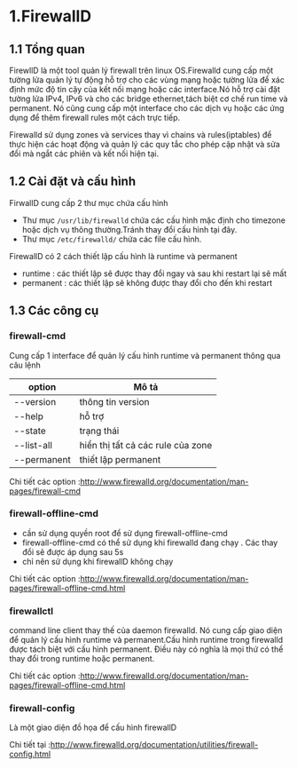# 1.FirewallD
## 1.1 Tổng quan
  FirewllD là một tool quản lý firewall trên linux OS.Firewalld cung cấp một tường lửa quản lý tự động hỗ trợ cho các vùng mạng hoặc tường lửa để xác định mức độ tin cậy của kết nối mạng hoặc các interface.Nó hỗ trợ cài đặt tường lửa IPv4, IPv6 và cho các bridge ethernet,tách biệt cơ chế run time và permanent. Nó cũng cung cấp một interface cho các dịch vụ hoặc các ứng dụng để thêm firewall rules một cách trực tiếp.
  
  Firewalld sử dụng zones và services thay vì chains và rules(iptables) để thực hiện các hoạt động và quản lý các quy tắc cho phép cập nhật và sửa đổi mà ngắt các phiên và kết nối hiện tại.  
## 1.2 Cài đặt và cấu hình
FirwallD cung cấp 2 thư mục chứa cấu hình
* Thư mục `/usr/lib/firewalld` chứa các cấu hình mặc định cho timezone hoặc dịch vụ thông thường.Tránh thay đổi cấu hình tại đây.
* Thư mục `/etc/firewalld/` chứa các file cấu hình.

FirewallD có 2 cách thiết lập cấu hình là runtime và permanent
* runtime : các thiết lập sẽ được thay đổi ngay và sau khi restart lại sẽ mất
* permanent : các thiết lập sẽ không được thay đổi cho đến khi restart
## 1.3 Các công cụ 
### firewall-cmd
Cung cấp 1 interface để quản lý cấu hình runtime và permanent thông qua câu lệnh

|option|Mô tả|
|------|-----|
|--version|thông tin version |
| --help|hỗ trợ|
| --state|trạng thái |
|--list-all|hiển thị tất cả các rule của zone|
|--permanent|thiết lập permanent|

Chi tiết các option :http://www.firewalld.org/documentation/man-pages/firewall-cmd
### firewall-offline-cmd
* cần sử dụng quyền root để sử dụng firewall-offline-cmd
* firewall-offline-cmd có thể sử dụng khi firewalld đang chạy . Các thay đổi sẽ được áp dụng sau 5s
* chỉ nên sử dụng khi firewallD không chạy

Chi tiết các option :http://www.firewalld.org/documentation/man-pages/firewall-offline-cmd.html
### firewallctl
command line client thay thế của daemon firewalld. Nó cung cấp giao diện để quản lý cấu hình runtime và permanent.Cấu hình runtime trong firewalld được tách biệt với cấu hình permanent. Điều này có nghĩa là mọi thứ có thể thay đổi trong runtime hoặc permanent.

Chi tiết các option :http://www.firewalld.org/documentation/man-pages/firewall-offline-cmd.html
### firewall-config
Là một giao diện đồ họa để cấu hình firewallD

Chi tiết tại :http://www.firewalld.org/documentation/utilities/firewall-config.html


